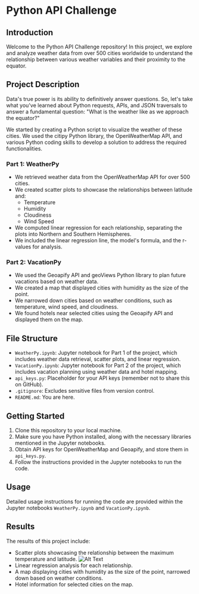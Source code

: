 # Python API Challenge

## Introduction

Welcome to the Python API Challenge repository! In this project, we explore and analyze weather data from over 500 cities worldwide to understand the relationship between various weather variables and their proximity to the equator.

## Project Description

Data's true power is its ability to definitively answer questions. So, let's take what you've learned about Python requests, APIs, and JSON traversals to answer a fundamental question: "What is the weather like as we approach the equator?"

We started by creating a Python script to visualize the weather of these cities. We used the citipy Python library, the OpenWeatherMap API, and various Python coding skills to develop a solution to address the required functionalities.

### Part 1: WeatherPy
- We retrieved weather data from the OpenWeatherMap API for over 500 cities.
- We created scatter plots to showcase the relationships between latitude and:
  - Temperature
  - Humidity
  - Cloudiness
  - Wind Speed
- We computed linear regression for each relationship, separating the plots into Northern and Southern Hemispheres.
- We included the linear regression line, the model's formula, and the r-values for analysis.

### Part 2: VacationPy
- We used the Geoapify API and geoViews Python library to plan future vacations based on weather data.
- We created a map that displayed cities with humidity as the size of the point.
- We narrowed down cities based on weather conditions, such as temperature, wind speed, and cloudiness.
- We found hotels near selected cities using the Geoapify API and displayed them on the map.

## File Structure

- `WeatherPy.ipynb`: Jupyter notebook for Part 1 of the project, which includes weather data retrieval, scatter plots, and linear regression.
- `VacationPy.ipynb`: Jupyter notebook for Part 2 of the project, which includes vacation planning using weather data and hotel mapping.
- `api_keys.py`: Placeholder for your API keys (remember not to share this on GitHub).
- `.gitignore`: Excludes sensitive files from version control.
- `README.md`: You are here.

## Getting Started

1. Clone this repository to your local machine.
2. Make sure you have Python installed, along with the necessary libraries mentioned in the Jupyter notebooks.
3. Obtain API keys for OpenWeatherMap and Geoapify, and store them in `api_keys.py`.
4. Follow the instructions provided in the Jupyter notebooks to run the code.

## Usage

Detailed usage instructions for running the code are provided within the Jupyter notebooks `WeatherPy.ipynb` and `VacationPy.ipynb`.

## Results

The results of this project include:
- Scatter plots showcasing the relationship between the maximum temperature and latitude.
  ![Alt Text](output_data/Fig1.png)
- Linear regression analysis for each relationship.
- A map displaying cities with humidity as the size of the point, narrowed down based on weather conditions.
- Hotel information for selected cities on the map.
